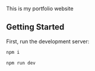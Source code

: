 This is my portfolio website

## Getting Started

First, run the development server:

```bash
npm i
```
```bash
npm run dev
```
